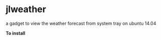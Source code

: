 jlweather
=========

a gadget to view the weather forecast from system tray on ubuntu 14.04


<b>To install</b>
